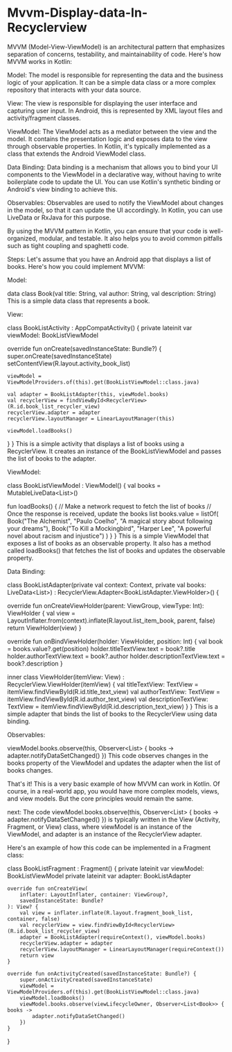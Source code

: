 # Mvvm-Display-data-In-Recyclerview
MVVM (Model-View-ViewModel) is an architectural pattern that emphasizes separation of concerns, testability, and maintainability of code. Here's how MVVM works in Kotlin:

Model: The model is responsible for representing the data and the business logic of your application. It can be a simple data class or a more complex repository that interacts with your data source.

View: The view is responsible for displaying the user interface and capturing user input. In Android, this is represented by XML layout files and activity/fragment classes.

ViewModel: The ViewModel acts as a mediator between the view and the model. It contains the presentation logic and exposes data to the view through observable properties. In Kotlin, it's typically implemented as a class that extends the Android ViewModel class.

Data Binding: Data binding is a mechanism that allows you to bind your UI components to the ViewModel in a declarative way, without having to write boilerplate code to update the UI. You can use Kotlin's synthetic binding or Android's view binding to achieve this.

Observables: Observables are used to notify the ViewModel about changes in the model, so that it can update the UI accordingly. In Kotlin, you can use LiveData or RxJava for this purpose.

By using the MVVM pattern in Kotlin, you can ensure that your code is well-organized, modular, and testable. It also helps you to avoid common pitfalls such as tight coupling and spaghetti code.

Steps:  Let's assume that you have an Android app that displays a list of books. Here's how you could implement MVVM:

Model:

data class Book(val title: String, val author: String, val description: String)
This is a simple data class that represents a book.

View:

class BookListActivity : AppCompatActivity() {
private lateinit var viewModel: BookListViewModel

override fun onCreate(savedInstanceState: Bundle?) {
    super.onCreate(savedInstanceState)
    setContentView(R.layout.activity_book_list)

    viewModel = ViewModelProviders.of(this).get(BookListViewModel::class.java)

    val adapter = BookListAdapter(this, viewModel.books)
    val recyclerView = findViewById<RecyclerView>(R.id.book_list_recycler_view)
    recyclerView.adapter = adapter
    recyclerView.layoutManager = LinearLayoutManager(this)

    viewModel.loadBooks()
}
}
This is a simple activity that displays a list of books using a RecyclerView. It creates an instance of the BookListViewModel and passes the list of books to the adapter.

ViewModel:

class BookListViewModel : ViewModel() {
val books = MutableLiveData<List<Book>>()

fun loadBooks() {
    // Make a network request to fetch the list of books
    // Once the response is received, update the books list
    books.value = listOf(
        Book("The Alchemist", "Paulo Coelho", "A magical story about following your dreams"),
        Book("To Kill a Mockingbird", "Harper Lee", "A powerful novel about racism and injustice")
    )
}
}
This is a simple ViewModel that exposes a list of books as an observable property. It also has a method called loadBooks() that fetches the list of books and updates the observable property.

Data Binding:

class BookListAdapter(private val context: Context, private val books: LiveData<List<Book>>)
: RecyclerView.Adapter<BookListAdapter.ViewHolder>() {

override fun onCreateViewHolder(parent: ViewGroup, viewType: Int): ViewHolder {
    val view = LayoutInflater.from(context).inflate(R.layout.list_item_book, parent, false)
    return ViewHolder(view)
}

override fun onBindViewHolder(holder: ViewHolder, position: Int) {
    val book = books.value?.get(position)
    holder.titleTextView.text = book?.title
    holder.authorTextView.text = book?.author
    holder.descriptionTextView.text = book?.description
}

inner class ViewHolder(itemView: View) : RecyclerView.ViewHolder(itemView) {
    val titleTextView: TextView = itemView.findViewById(R.id.title_text_view)
    val authorTextView: TextView = itemView.findViewById(R.id.author_text_view)
    val descriptionTextView: TextView = itemView.findViewById(R.id.description_text_view)
}
}
This is a simple adapter that binds the list of books to the RecyclerView using data binding.

Observables:

viewModel.books.observe(this, Observer<List<Book>> { books ->
adapter.notifyDataSetChanged()
})
This code observes changes in the books property of the ViewModel and updates the adapter when the list of books changes.

That's it! This is a very basic example of how MVVM can work in Kotlin. Of course, in a real-world app, you would have more complex models, views, and view models. But the core principles would remain the same.

next: The code viewModel.books.observe(this, Observer<List<Book>> { books -> adapter.notifyDataSetChanged() }) is typically written in the View (Activity, Fragment, or View) class, where viewModel is an instance of the ViewModel, and adapter is an instance of the RecyclerView adapter.

Here's an example of how this code can be implemented in a Fragment class:

class BookListFragment : Fragment() {
    private lateinit var viewModel: BookListViewModel
    private lateinit var adapter: BookListAdapter

    override fun onCreateView(
        inflater: LayoutInflater, container: ViewGroup?,
        savedInstanceState: Bundle?
    ): View? {
        val view = inflater.inflate(R.layout.fragment_book_list, container, false)
        val recyclerView = view.findViewById<RecyclerView>(R.id.book_list_recycler_view)
        adapter = BookListAdapter(requireContext(), viewModel.books)
        recyclerView.adapter = adapter
        recyclerView.layoutManager = LinearLayoutManager(requireContext())
        return view
    }

    override fun onActivityCreated(savedInstanceState: Bundle?) {
        super.onActivityCreated(savedInstanceState)
        viewModel = ViewModelProviders.of(this).get(BookListViewModel::class.java)
        viewModel.loadBooks()
        viewModel.books.observe(viewLifecycleOwner, Observer<List<Book>> { books ->
            adapter.notifyDataSetChanged()
        })
    }
}
